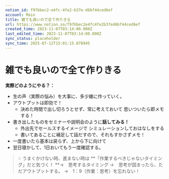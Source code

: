 ```yaml
---
notion_id: f97bbec2-e4fc-4fe2-b37e-d6bf44ced6ef
account: Main
title: 雑でも良いので全て作りきる
url: https://www.notion.so/f97bbec2e4fc4fe2b37ed6bf44ced6ef
created_time: 2023-11-07T03:14:00.000Z
last_edited_time: 2023-11-07T03:14:00.000Z
sync_status: placeholder
sync_time: 2025-07-12T15:01:15.078945
---
```

# 雑でも良いので全て作りきる

**実際どのようにやる？：**
- 生の声（実際の悩み）を大事に、多少雑に作っていく。
- アウトプットは即効で！
  - 決めた時間で出し切ろうとせず、常に考えておいて
思いついたら即メモする！
- 書き出したものをセミナーや説明会のように**話してみる！**
  - 外出先でセールスするイメージで
シミュレーションしておはなしをする
  - 書いてあることに補足して話だすので、それもすかさずメモ！
- 一度書いたら基本は戻らず、上から下に向けて
- 翌日寝かして、1日おいてもう一度確認する。
> 💡 うまくかけない時、進まない時は
**「作業するべきじゃないタイミング」だと気づく！
**→　思考するタイミング
→　思考が固まったら、ただアウトプットする。
→　1：9（作業：思考）を忘れない！